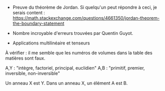 - Preuve du théorème de Jordan. Si quelqu'un peut répondre à ceci, je serais content : https://math.stackexchange.com/questions/4661350/jordan-theorem-the-boundary-statement

- Nombre incroyable d'erreurs trouvées par Quentin Guyot.
- Applications multilinéaire et tenseurs

À vérifier : il me semble que les numéros de volumes dans la table des matières sont faux.


A,Y :  "intègre, factoriel, principal, euclidien"
A,B : "primitif, premier, inversible, non-inversible"

Un anneau X est Y.
Dans un anneau X, un élément A est B.

